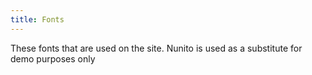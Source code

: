 ```yaml
---
title: Fonts
---
```


These fonts that are used on the site. Nunito is used as a substitute for demo purposes only